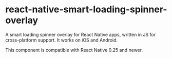 # react-native-smart-loading-spinner-overlay

A smart loading spinner overlay for React Native apps, written in JS for cross-platform support.
It works on iOS and Android.

This component is compatible with React Native 0.25 and newer.

